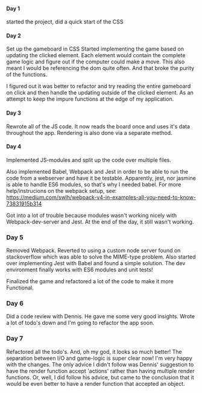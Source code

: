#### Day 1 
started the project, did a quick start of the CSS

#### Day 2 
Set up the gameboard in CSS 
Started implementing the game based on updating the
clicked element. Each element would contain the 
complete game logic and figure out if the computer
could make a move. This also meant I would be 
referencing the dom quite often. And that broke
the purity of the functions. 

I figured out it was better to refactor and try 
reading the entire gameboard on click and then handle
the updating outside of the clicked element. As an 
attempt to keep the impure functions at the edge of
my application. 

#### Day 3
Rewrote all of the JS code. It now reads the board once
and uses it's data throughout the app. Rendering is 
also done via a separate method.

#### Day 4
Implemented JS-modules and split up the code over 
multiple files.

Also implemented Babel, Webpack and Jest in order to be
able to run the code from a webserver and have it be
testable. Apparently, jest, nor jasmine is able to handle 
ES6 modules, so that's why I needed babel.
For more help/instrucions on the webpack setup, see:
https://medium.com/swlh/webpack-v4-in-examples-all-you-need-to-know-73831915b314

Got into a lot of trouble because modules wasn't working 
nicely with Webpack-dev-server and Jest. At the end of the
day, it still wasn't working.

### Day 5
Removed Webpack. Reverted to using a custom node server found
on stackoverflow which was able to solve the MIME-type problem.
Also started over implementing Jest with Babel and found a 
simple solution. The dev environment finally works with ES6
modules and unit tests!

Finalized the game and refactored a lot of the code to make 
it more Functional.

### Day 6
Did a code review with Dennis. He gave me some very good insights.
Wrote a lot of todo's down and I'm going to refactor the app soon.

### Day 7
Refactored all the todo's. And, oh my god, it looks so much better!
The separation between I/O and game-logic is super clear now! 
I'm very happy with the changes.
The only advice I didn't follow was Dennis' suggestion to have the 
render function accept 'actions' rather than having multiple render functions.
Or, well, I did follow his advice, but came to the conclusion that it
would be even better to have a render function that accepted an object.  
